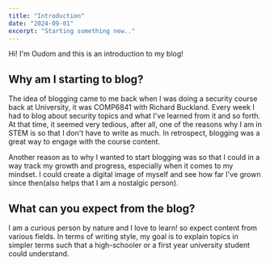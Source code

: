 ```yaml
---
title: "Introduction"
date: "2024-09-01"
excerpt: "Starting something new.."
---
```


<!-- prettier-ignore-start -->
Hi! I'm Oudom and this is an introduction to my blog!

## Why am I starting to blog?

The idea of blogging came to me back when I was doing a security course back at University, it was COMP6841 with Richard Buckland. Every week I had to blog about security topics and what I've learned from it and so forth. At that time, it seemed very tedious, after all, one of the reasons why I am in STEM is so that I don't have to write as much. In retrospect, blogging was a great way to engage with the course content.

Another reason as to why I wanted to start blogging was so that I could in a way track my growth and progress, especially when it comes to my mindset. I could create a digital image of myself and see how far I've grown since then(also helps that I am a nostalgic person).

## What can you expect from the blog?

I am a curious person by nature and I love to learn! so expect content from various fields.
In terms of writing style, my goal is to explain topics in simpler terms such that a high-schooler or a first year university student could understand.



<!-- prettier-ignore-end -->
